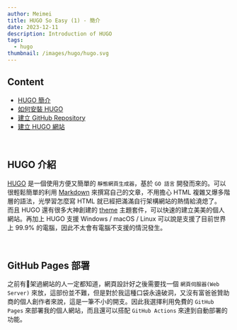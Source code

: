 ```yaml
---
author: Meimei
title: HUGO So Easy (1) - 簡介
date: 2023-12-11
description: Introduction of HUGO
tags:
  - hugo
thumbnail: /images/hugo/hugo.svg
---
```

## Content
 - [HUGO 簡介](../hugo-so-easy-01-introduced)
 - [如何安裝 HUGO](../hugo-so-easy-02-install)
 - [建立 GitHub Repository](../hugo-so-easy-02-install)
 - [建立 HUGO 網站](../hugo-so-easy-04-create-hugo)


</br>

## HUGO 介紹
[HUGO](https://gohugo.io/) 是一個使用方便又簡單的 `靜態網頁生成器`，基於 `GO 語言` 開發而來的。可以很輕鬆簡單的利用 [Markdown](https://www.markdownguide.org/) 來撰寫自己的文章，不用擔心 HTML 複雜又爆多階層的語法，光學習怎麼寫 HTML 就已經把滿滿自行架構網站的熱情給澆熄了。  
而且 HUGO 還有很多大神創建的 [theme](https://themes.gohugo.io/) 主題套件，可以快速的建立美美的個人網站。再加上 HUGO 支援 Windows / macOS / Linux 可以說是支援了目前世界上 99.9% 的電腦，因此不太會有電腦不支援的情況發生。

</br>

## GitHub Pages 部署
之前有架過網站的人一定都知道，網頁設計好之後需要找一個 `網頁伺服器(Web Server)` 來放，這部份並不難，但是對於我這種口袋永遠破洞，又沒有富爸爸贊助商的個人創作者來說，這是一筆不小的開支。因此我選擇利用免費的 `GitHub Pages` 來部署我的個人網站，而且還可以搭配 `GitHub Actions` 來達到自動部署的功能。
